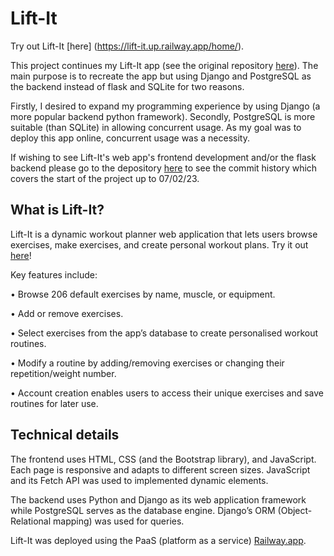 # Lift-It

Try out Lift-It [here] (https://lift-it.up.railway.app/home/).

This project continues my Lift-It app (see the original repository [here](https://github.com/etcheekes/LiftIt)). The main purpose is to recreate the app but using Django and PostgreSQL as the backend instead of flask and SQLite for two reasons.

Firstly, I desired to expand my programming experience by using Django (a more popular backend python framework). Secondly, PostgreSQL is more suitable (than SQLite) in allowing concurrent usage. As my goal was to deploy this app online, concurrent usage was a necessity.

If wishing to see Lift-It's web app's frontend development and/or the flask backend please go to the depository [here](https://github.com/etcheekes/LiftIt) to see the commit history which covers the start of the project up to 07/02/23.

## What is Lift-It?

Lift-It is a dynamic workout planner web application that lets users browse exercises, make exercises, and create personal workout plans. Try it out [here](https://lift-it.up.railway.app/home/)!

Key features include:

•	Browse 206 default exercises by name, muscle, or equipment.

•	Add or remove exercises.

•	Select exercises from the app’s database to create personalised workout routines.

•	Modify a routine by adding/removing exercises or changing their repetition/weight number.

•	Account creation enables users to access their unique exercises and save routines for later use.

## Technical details

The frontend uses HTML, CSS (and the Bootstrap library), and JavaScript. Each page is responsive and adapts to different screen sizes. JavaScript and its Fetch API was used to implemented dynamic elements.

The backend uses Python and Django as its web application framework while PostgreSQL serves as the database engine. Django’s ORM (Object-Relational mapping) was used for queries.

Lift-It was deployed using the PaaS (platform as a service) [Railway.app](https://railway.app/).

